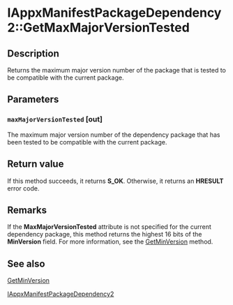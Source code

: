 # IAppxManifestPackageDependency2::GetMaxMajorVersionTested

## Description

Returns the maximum major version number of the package that is tested to be compatible
with the current package.

## Parameters

### `maxMajorVersionTested` [out]

The maximum major version number of the dependency package that has been tested to be compatible
with the current package.

## Return value

If this method succeeds, it returns **S_OK**. Otherwise, it returns an **HRESULT** error code.

## Remarks

 If the
**MaxMajorVersionTested** attribute is not specified for the current dependency package, this method returns the highest 16 bits of the **MinVersion** field. For more information, see the [GetMinVersion](https://learn.microsoft.com/windows/desktop/api/appxpackaging/nf-appxpackaging-iappxmanifestpackagedependency-getminversion) method.

## See also

[GetMinVersion](https://learn.microsoft.com/windows/desktop/api/appxpackaging/nf-appxpackaging-iappxmanifestpackagedependency-getminversion)

[IAppxManifestPackageDependency2](https://learn.microsoft.com/windows/desktop/api/appxpackaging/nn-appxpackaging-iappxmanifestpackagedependency2)